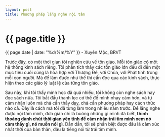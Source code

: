 ```yaml
---
layout: post
title: Phương pháp lắng nghe nội tâm
---
```


{{ page.title }}
================
<p class="meta">{{ page.date | date: "%d/%m/%Y" }} - Xuyên Mộc, BRVT</p>

Trước đây, có một thời gian tôi nghiên cứu về tôn giáo. Mỗi tôn giáo có một hệ thống kinh sách riêng. Tôi phân tích thấy các tôn giáo lớn đều đi đến một mục tiêu cuối cùng là hòa hợp với Thượng Đế, với Chúa, với Phật tính trong mỗi con người. Mà để làm được như thế thì cần đọc qua các kinh sách, thực hiện theo các giáo lý luật lệ của từng tôn giáo. 

Sau này, khi tôi thấy mình học đã quá nhiều, tôi không còn nghe sách hay đọc sách nữa. Tôi bắt đầu thanh lọc cơ thể để mình nhạy cảm hơn, và tự cảm nhận luôn mà chả cần thầy dạy, chả cần phương pháp hay cách thức nào cả. Đây là cách mà tôi đã từng làm trong nhiều năm trước. Để lắng nghe được nội tâm mình, đơn giản chỉ là buông những gì mình đã biết, **thỉnh thoảng dành chút thời gian yên tĩnh để cảm nhận trái tim mình xem nó cảm thấy gì, nó muốn nói gì**. Dần dần, tôi sẽ phân biệt được đâu là cảm xúc nhất thời của bản thân, đâu là tiếng nói từ trái tim mình. 
